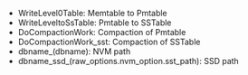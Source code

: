 - WriteLevel0Table: Memtable to Pmtable
- WriteLeveltoSsTable: Pmtable to SSTable
- DoCompactionWork: Compaction of Pmtable
- DoCompactionWork_sst: Compaction of SSTable
- dbname_(dbname): NVM path
- dbname_ssd_(raw_options.nvm_option.sst_path): SSD path
